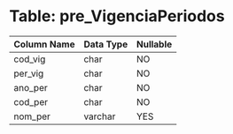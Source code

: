 # Table: pre_VigenciaPeriodos

| Column Name | Data Type | Nullable |
|-------------|-----------|----------|
| cod_vig | char | NO |
| per_vig | char | NO |
| ano_per | char | NO |
| cod_per | char | NO |
| nom_per | varchar | YES |
